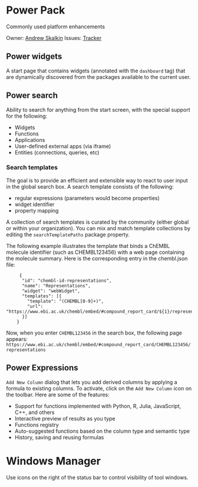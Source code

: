# Power Pack

Commonly used platform enhancements

Owner: [Andrew Skalkin](https://github.com/skalkin) 
Issues: [Tracker](https://github.com/datagrok-ai/public/projects/2)

## Power widgets

A start page that contains widgets (annotated with the `dashboard` tag) that are dynamically
discovered from the packages available to the current user.

## Power search

Ability to search for anything from the start screen, with the special support for the following:

* Widgets
* Functions
* Applications
* User-defined external apps (via iframe)
* Entities (connections, queries, etc)

### Search templates

The goal is to provide an efficient and extensible way to react to user input
in the global search box. A search template consists of the following:

* regular expressions (parameters would become properties)
* widget identifier
* property mapping

A collection of search templates is curated by the community (either global or
within your organization). You can mix and match template collections by editing
the `searchTemplatePaths` package property.

The following example illustrates the template that binds a ChEMBL molecule identifier
(such as CHEMBL123456) with a web page containing the molecule summary. Here is the
corresponding entry in the chembl.json file:

```
     {
      "id": "chembl-id-representations",
      "name": "Representations",
      "widget": "webWidget",
      "templates": [{
        "template": "(CHEMBL[0-9]+)",
        "url": "https://www.ebi.ac.uk/chembl/embed/#compound_report_card/${1}/representations"
      }]
    }
```

Now, when you enter `CHEMBL123456` in the search box, the following page appears:
`https://www.ebi.ac.uk/chembl/embed/#compound_report_card/CHEMBL123456/representations`

## Power Expressions

`Add New Column` dialog that lets you add derived columns by applying a formula to existing columns.
To activate, click on the `Add New Column` icon on the toolbar. Here are some of the features:

* Support for functions implemented with Python, R, Julia, JavaScript, C++, and others
* Interactive preview of results as you type
* Functions registry
* Auto-suggested functions based on the column type and semantic type
* History, saving and reusing formulas

# Windows Manager

Use icons on the right of the status bar to control visibility of tool windows.